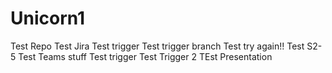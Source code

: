 # Unicorn1
Test Repo
Test Jira
Test trigger
Test trigger branch
Test try again!!
Test S2-5
Test Teams stuff
Test trigger
Test Trigger 2
TEst Presentation
